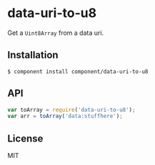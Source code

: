 
# data-uri-to-u8

  Get a `Uint8Array` from a data uri.

## Installation

    $ component install component/data-uri-to-u8

## API

```js
var toArray = require('data-uri-to-u8');
var arr = toArray('data:stuffhere');
```

## License

  MIT
